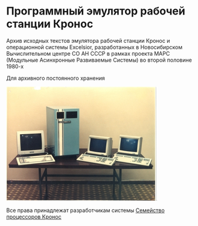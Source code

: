 # Программный эмулятор рабочей станции Кронос

Архив исходных текстов эмулятора рабочей станции Кронос и операционной системы Excelsior, разработанных в Новосибирском Вычислительном центре СО АН СССР в рамках проекта МАРС (Модульные Асинхронные Развиваемые Системы) во второй половине 1980-х

Для архивного постоянного хранения

![](images/krws_s.jpg)

Все права принадлежат разработчикам системы
[Семейство процессоров Кронос](http://www.kronos.ru)
